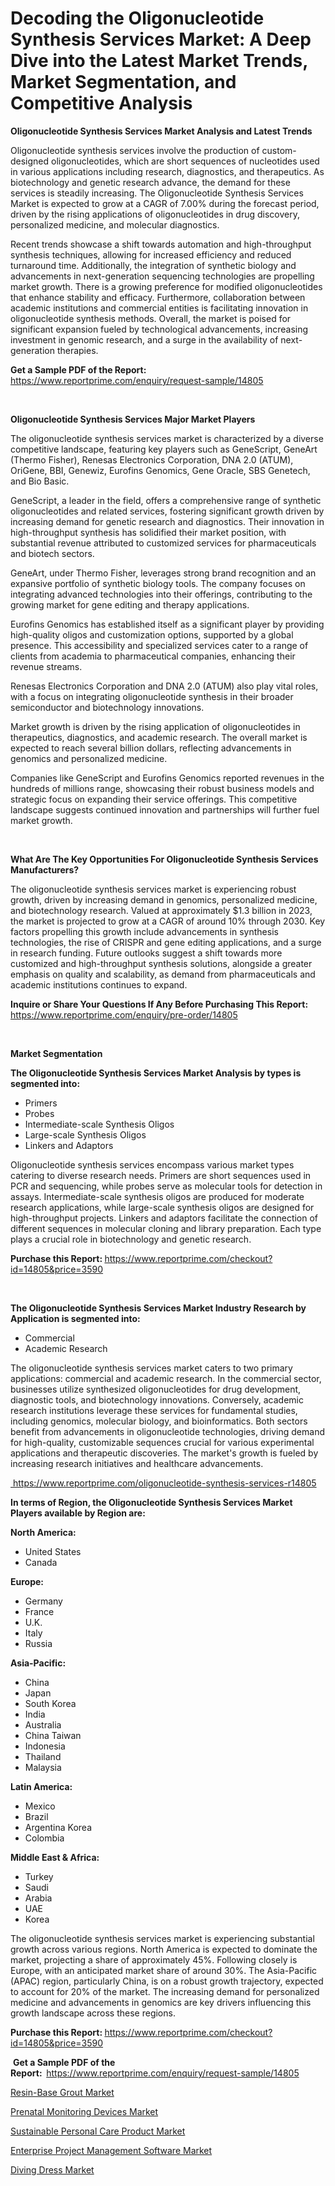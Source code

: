 <p><h1>Decoding the Oligonucleotide Synthesis Services Market: A Deep Dive into the Latest Market Trends, Market Segmentation, and Competitive Analysis</h1></p><p><strong>Oligonucleotide Synthesis Services Market Analysis and Latest Trends</strong></p>
<p><p>Oligonucleotide synthesis services involve the production of custom-designed oligonucleotides, which are short sequences of nucleotides used in various applications including research, diagnostics, and therapeutics. As biotechnology and genetic research advance, the demand for these services is steadily increasing. The Oligonucleotide Synthesis Services Market is expected to grow at a CAGR of 7.00% during the forecast period, driven by the rising applications of oligonucleotides in drug discovery, personalized medicine, and molecular diagnostics. </p><p>Recent trends showcase a shift towards automation and high-throughput synthesis techniques, allowing for increased efficiency and reduced turnaround time. Additionally, the integration of synthetic biology and advancements in next-generation sequencing technologies are propelling market growth. There is a growing preference for modified oligonucleotides that enhance stability and efficacy. Furthermore, collaboration between academic institutions and commercial entities is facilitating innovation in oligonucleotide synthesis methods. Overall, the market is poised for significant expansion fueled by technological advancements, increasing investment in genomic research, and a surge in the availability of next-generation therapies.</p></p>
<p><strong>Get a Sample PDF of the Report:&nbsp;</strong> <a href="https://www.reportprime.com/enquiry/request-sample/14805?utm_campaign=973&utm_medium=2&utm_source=Github&utm_content=ia&utm_term=29112024&utm_id=oligonucleotide-synthesis-services">https://www.reportprime.com/enquiry/request-sample/14805</a></p>
<p>&nbsp;</p>
<p><strong>Oligonucleotide Synthesis Services Major Market Players</strong></p>
<p><p>The oligonucleotide synthesis services market is characterized by a diverse competitive landscape, featuring key players such as GeneScript, GeneArt (Thermo Fisher), Renesas Electronics Corporation, DNA 2.0 (ATUM), OriGene, BBI, Genewiz, Eurofins Genomics, Gene Oracle, SBS Genetech, and Bio Basic. </p><p>GeneScript, a leader in the field, offers a comprehensive range of synthetic oligonucleotides and related services, fostering significant growth driven by increasing demand for genetic research and diagnostics. Their innovation in high-throughput synthesis has solidified their market position, with substantial revenue attributed to customized services for pharmaceuticals and biotech sectors.</p><p>GeneArt, under Thermo Fisher, leverages strong brand recognition and an expansive portfolio of synthetic biology tools. The company focuses on integrating advanced technologies into their offerings, contributing to the growing market for gene editing and therapy applications. </p><p>Eurofins Genomics has established itself as a significant player by providing high-quality oligos and customization options, supported by a global presence. This accessibility and specialized services cater to a range of clients from academia to pharmaceutical companies, enhancing their revenue streams.</p><p>Renesas Electronics Corporation and DNA 2.0 (ATUM) also play vital roles, with a focus on integrating oligonucleotide synthesis in their broader semiconductor and biotechnology innovations. </p><p>Market growth is driven by the rising application of oligonucleotides in therapeutics, diagnostics, and academic research. The overall market is expected to reach several billion dollars, reflecting advancements in genomics and personalized medicine.</p><p>Companies like GeneScript and Eurofins Genomics reported revenues in the hundreds of millions range, showcasing their robust business models and strategic focus on expanding their service offerings. This competitive landscape suggests continued innovation and partnerships will further fuel market growth.</p></p>
<p>&nbsp;</p>
<p><strong>What Are The Key Opportunities For Oligonucleotide Synthesis Services Manufacturers?</strong></p>
<p><p>The oligonucleotide synthesis services market is experiencing robust growth, driven by increasing demand in genomics, personalized medicine, and biotechnology research. Valued at approximately $1.3 billion in 2023, the market is projected to grow at a CAGR of around 10% through 2030. Key factors propelling this growth include advancements in synthesis technologies, the rise of CRISPR and gene editing applications, and a surge in research funding. Future outlooks suggest a shift towards more customized and high-throughput synthesis solutions, alongside a greater emphasis on quality and scalability, as demand from pharmaceuticals and academic institutions continues to expand.</p></p>
<p><strong>Inquire or Share Your Questions If Any Before Purchasing This Report:</strong> <a href="https://www.reportprime.com/enquiry/pre-order/14805?utm_campaign=973&utm_medium=2&utm_source=Github&utm_content=ia&utm_term=29112024&utm_id=oligonucleotide-synthesis-services">https://www.reportprime.com/enquiry/pre-order/14805</a></p>
<p>&nbsp;</p>
<p><strong>Market Segmentation</strong></p>
<p><strong>The Oligonucleotide Synthesis Services Market Analysis by types is segmented into:</strong></p>
<p><ul><li>Primers</li><li>Probes</li><li>Intermediate-scale Synthesis Oligos</li><li>Large-scale Synthesis Oligos</li><li>Linkers and Adaptors</li></ul></p>
<p><p>Oligonucleotide synthesis services encompass various market types catering to diverse research needs. Primers are short sequences used in PCR and sequencing, while probes serve as molecular tools for detection in assays. Intermediate-scale synthesis oligos are produced for moderate research applications, while large-scale synthesis oligos are designed for high-throughput projects. Linkers and adaptors facilitate the connection of different sequences in molecular cloning and library preparation. Each type plays a crucial role in biotechnology and genetic research.</p></p>
<p><strong>Purchase this Report:&nbsp;</strong><a href="https://www.reportprime.com/checkout?id=14805&price=3590&utm_campaign=973&utm_medium=2&utm_source=Github&utm_content=ia&utm_term=29112024&utm_id=oligonucleotide-synthesis-services">https://www.reportprime.com/checkout?id=14805&price=3590</a></p>
<p>&nbsp;</p>
<p><strong>The Oligonucleotide Synthesis Services Market Industry Research by Application is segmented into:</strong></p>
<p><ul><li>Commercial</li><li>Academic Research</li></ul></p>
<p><p>The oligonucleotide synthesis services market caters to two primary applications: commercial and academic research. In the commercial sector, businesses utilize synthesized oligonucleotides for drug development, diagnostic tools, and biotechnology innovations. Conversely, academic research institutions leverage these services for fundamental studies, including genomics, molecular biology, and bioinformatics. Both sectors benefit from advancements in oligonucleotide technologies, driving demand for high-quality, customizable sequences crucial for various experimental applications and therapeutic discoveries. The market's growth is fueled by increasing research initiatives and healthcare advancements.</p></p>
<p><a href="https://www.reportprime.com/oligonucleotide-synthesis-services-r14805?utm_campaign=973&utm_medium=2&utm_source=Github&utm_content=ia&utm_term=29112024&utm_id=oligonucleotide-synthesis-services">&nbsp;https://www.reportprime.com/oligonucleotide-synthesis-services-r14805</a></p>
<p><strong>In terms of Region, the Oligonucleotide Synthesis Services Market Players available by Region are:</strong></p>
<p>
    <p> <strong> North America: </strong>
        <ul>
            <li>United States</li>
            <li>Canada</li>
        </ul>
        </p> 
    <p> <strong> Europe: </strong>
        <ul>
            <li>Germany</li>
            <li>France</li>
            <li>U.K.</li>
            <li>Italy</li>
            <li>Russia</li>
        </ul>
        </p> 
    <p> <strong> Asia-Pacific: </strong>
        <ul>
            <li>China</li>
            <li>Japan</li>
            <li>South Korea</li>
            <li>India</li>
            <li>Australia</li>
            <li>China Taiwan</li>
            <li>Indonesia</li>
            <li>Thailand</li>
            <li>Malaysia</li>
        </ul>
        </p> 
    <p> <strong> Latin America: </strong>
        <ul>
            <li>Mexico</li>
            <li>Brazil</li>
            <li>Argentina Korea</li>
            <li>Colombia</li>
        </ul>
        </p> 
    <p> <strong> Middle East & Africa: </strong>
        <ul>
            <li>Turkey</li>
            <li>Saudi</li>
            <li>Arabia</li>
            <li>UAE</li>
            <li>Korea</li>
        </ul>
    </p>
    </p>
<p><p>The oligonucleotide synthesis services market is experiencing substantial growth across various regions. North America is expected to dominate the market, projecting a share of approximately 45%. Following closely is Europe, with an anticipated market share of around 30%. The Asia-Pacific (APAC) region, particularly China, is on a robust growth trajectory, expected to account for 20% of the market. The increasing demand for personalized medicine and advancements in genomics are key drivers influencing this growth landscape across these regions.</p></p>
<p><strong>Purchase this Report: </strong><a href="https://www.reportprime.com/checkout?id=14805&price=3590&utm_campaign=973&utm_medium=2&utm_source=Github&utm_content=ia&utm_term=29112024&utm_id=oligonucleotide-synthesis-services">https://www.reportprime.com/checkout?id=14805&price=3590</a></p>
<p>&nbsp;<strong>Get a Sample PDF of the Report:&nbsp;&nbsp;</strong><a href="https://www.reportprime.com/enquiry/request-sample/14805?utm_campaign=973&utm_medium=2&utm_source=Github&utm_content=ia&utm_term=29112024&utm_id=oligonucleotide-synthesis-services">https://www.reportprime.com/enquiry/request-sample/14805</a></p>
<p><strong></strong></p>
<p><p><a href="https://issuu.com/reportprime-2/docs/resin-base-grout-market-size-2030.pptx?utm_campaign=973&utm_medium=2&utm_source=Github&utm_content=ia&utm_term=29112024&utm_id=oligonucleotide-synthesis-services">Resin-Base Grout Market</a></p><p><a href="https://www.linkedin.com/pulse/prenatal-monitoring-devices-market-size-forecast-analysis-91lwe?utm_campaign=973&utm_medium=2&utm_source=Github&utm_content=ia&utm_term=29112024&utm_id=oligonucleotide-synthesis-services">Prenatal Monitoring Devices Market</a></p><p><a href="https://issuu.com/reportprime-2/docs/sustainable-personal-care-product-market-size-2030?utm_campaign=973&utm_medium=2&utm_source=Github&utm_content=ia&utm_term=29112024&utm_id=oligonucleotide-synthesis-services">Sustainable Personal Care Product Market</a></p><p><a href="https://github.com/flnordan65e0/Market-Research-Report-List-1/blob/main/enterprise-project-management-software-market.md?utm_campaign=973&utm_medium=2&utm_source=Github&utm_content=ia&utm_term=29112024&utm_id=oligonucleotide-synthesis-services">Enterprise Project Management Software Market</a></p><p><a href="https://www.linkedin.com/pulse/global-diving-dress-market-opportunities-challenges2024-vggdc?utm_campaign=973&utm_medium=2&utm_source=Github&utm_content=ia&utm_term=29112024&utm_id=oligonucleotide-synthesis-services">Diving Dress Market</a></p></p>